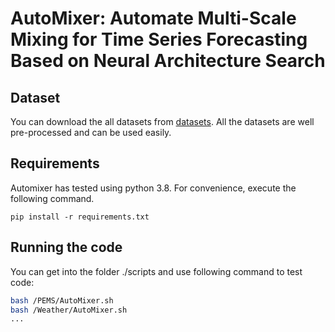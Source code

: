 # AutoMixer: Automate Multi-Scale Mixing for Time Series Forecasting Based on Neural Architecture Search



## Dataset

You can download the all datasets from  [datasets](https://drive.google.com/u/0/uc?id=1NF7VEefXCmXuWNbnNe858WvQAkJ_7wuP&export=download). All the datasets are well pre-processed and can be used easily.




## Requirements

Automixer has tested using python 3.8. For convenience, execute the following command.

```
pip install -r requirements.txt
```


## Running the code

You can get into the folder ./scripts and use following command to test code:


```bash 
bash /PEMS/AutoMixer.sh
bash /Weather/AutoMixer.sh
...
```


